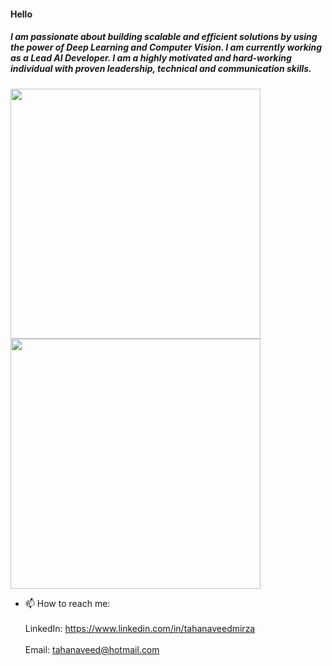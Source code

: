 #### Hello

##### I am passionate about building scalable and efficient solutions by using the power of Deep Learning and Computer Vision. I am currently working as a Lead AI Developer. I am a highly motivated and hard-working individual with proven leadership, technical and communication skills.

<img src="https://github-readme-stats.vercel.app/api?username=tahanaveed97&layout=compact&show_icons=true&theme=highcontrast&count_private=true&hide=contribs,prs,issues" width="400">
<img src="https://github-readme-stats.vercel.app/api/top-langs?username=tahanaveed97&layout=compact&show_icons=true&theme=highcontrast" width="400">


- 📫 How to reach me: <br/> <br/>
LinkedIn: https://www.linkedin.com/in/tahanaveedmirza <br/> <br/>
Email: tahanaveed@hotmail.com
